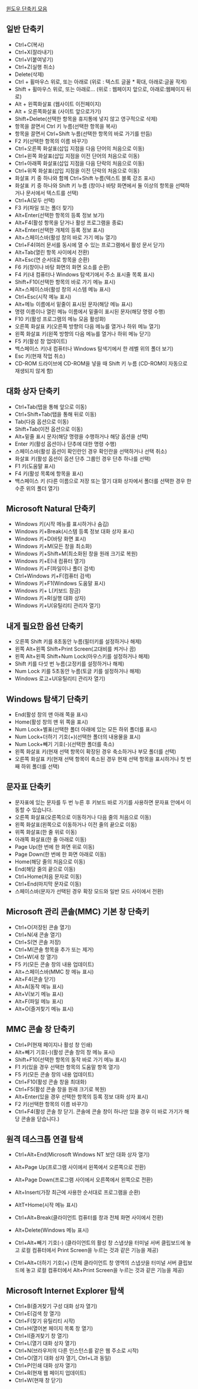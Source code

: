 [ 윈도우 단축키 모음 ](https://webdir.tistory.com/370)

## 일반 단축키
* Ctrl+C(복사) 
* Ctrl+X(잘라내기) 
* Ctrl+V(붙여넣기) 
* Ctrl+Z(실행 취소) 
* Delete(삭제) 
* Ctrl + 휠마우스 위로, 또는 아래로 (위로 : 텍스트 글꼴 * 확대, 아래로:글꼴 작게) 
* Shift + 휠마우스 위로, 또는 아래로... 
(위로 : 웹페이지 앞으로, 아래로:웹페이지 뒤로) 
* Alt + 왼쪽화살표 (웹사이트 이전페이지) 
* Alt + 오른쪽화살표 (사이트 앞으로가기) 
* Shift+Delete(선택한 항목을 휴지통에 넣지 않고 영구적으로 삭제) 
* 항목을 끌면서 Ctrl 키 누름(선택한 항목을 복사) 
* 항목을 끌면서 Ctrl+Shift 누름(선택한 항목의 바로 가기를 만듬) 
* F2 키(선택한 항목의 이름 바꾸기) 
* Ctrl+오른쪽 화살표(삽입 지점을 다음 단어의 처음으로 이동) 
* Ctrl+왼쪽 화살표(삽입 지점을 이전 단어의 처음으로 이동) 
* Ctrl+아래쪽 화살표(삽입 지점을 다음 단락의 처음으로 이동) 
* Ctrl+위쪽 화살표(삽입 지점을 이전 단락의 처음으로 이동) 
* 화살표 키 중 하나와 함께 Ctrl+Shift 누름(텍스트 블록 강조 표시) 
* 화살표 키 중 하나와 Shift 키 누름
(창이나 바탕 화면에서 둘 이상의 항목을 선택하거나 문서에서 텍스트를 선택) 
* Ctrl+A(모두 선택) 
* F3 키(파일 또는 폴더 찾기) 
* Alt+Enter(선택한 항목의 등록 정보 보기) 
* Alt+F4(활성 항목을 닫거나 활성 프로그램을 종료) 
* Alt+Enter(선택한 개체의 등록 정보 표시) 
* Alt+스페이스바(활성 창의 바로 가기 메뉴 열기) 
* Ctrl+F4(여러 문서를 동시에 열 수 있는 프로그램에서 활성 문서 닫기) 
* Alt+Tab(열린 항목 사이에서 전환) 
* Alt+Esc(연 순서대로 항목을 순환) 
* F6 키(창이나 바탕 화면의 화면 요소를 순환) 
* F4 키(내 컴퓨터나 Windows 탐색기에서 주소 표시줄 목록 표시) 
* Shift+F10(선택한 항목의 바로 가기 메뉴 표시) 
* Alt+스페이스바(활성 창의 시스템 메뉴 표시) 
* Ctrl+Esc(시작 메뉴 표시) 
* Alt+메뉴 이름에서 밑줄이 표시된 문자(해당 메뉴 표시) 
* 명령 이름이나 열린 메뉴 이름에서 밑줄이 표시된 문자(해당 명령 수행) 
* F10 키(활성 프로그램의 메뉴 모음 활성화) 
* 오른쪽 화살표 키(오른쪽 방향의 다음 메뉴를 열거나 하위 메뉴 열기) 
* 왼쪽 화살표 키(왼쪽 방향의 다음 메뉴를 열거나 하위 메뉴 닫기) 
* F5 키(활성 창 업데이트) 
* 백스페이스 키(내 컴퓨터나 Windows 탐색기에서 한 레벨 위의 폴더 보기) 
* Esc 키(현재 작업 취소) 
* CD-ROM 드라이브에 CD-ROM을 넣을 때 Shift 키 누름
(CD-ROM이 자동으로 재생되지 않게 함) 


## 대화 상자 단축키
* Ctrl+Tab(탭을 통해 앞으로 이동) 
* Ctrl+Shift+Tab(탭을 통해 뒤로 이동) 
* Tab(다음 옵션으로 이동) 
* Shift+Tab(이전 옵션으로 이동) 
* Alt+밑줄 표시 문자(해당 명령을 수행하거나 해당 옵션을 선택) 
* Enter 키(활성 옵션이나 단추에 대한 명령 수행) 
* 스페이스바(활성 옵션이 확인란인 경우 확인란을 선택하거나 선택 취소) 
* 화살표 키(활성 옵션이 옵션 단추 그룹인 경우 단추 하나를 선택) 
* F1 키(도움말 표시) 
* F4 키(활성 목록에 항목을 표시) 
* 백스페이스 키
(다른 이름으로 저장 또는 열기 대화 상자에서 폴더를 선택한 경우 한 수준 위의 폴더 열기) 


## Microsoft Natural 단축키
* Windows 키(시작 메뉴를 표시하거나 숨김) 
* Windows 키+Break(시스템 등록 정보 대화 상자 표시) 
* Windows 키+D(바탕 화면 표시) 
* Windows 키+M(모든 창을 최소화) 
* Windows 키+Shift+M(최소화된 창을 원래 크기로 복원) 
* Windows 키+E(내 컴퓨터 열기) 
* Windows 키+F(파일이나 폴더 검색) 
* Ctrl+Windows 키+F(컴퓨터 검색) 
* Windows 키+F1(Windows 도움말 표시) 
* Windows 키+ L(키보드 잠금) 
* Windows 키+R(실행 대화 상자) 
* Windows 키+U(유틸리티 관리자 열기) 


## 내게 필요한 옵션 단축키
* 오른쪽 Shift 키를 8초동안 누름(필터키를 설정하거나 해제) 
* 왼쪽 Alt+왼쪽 Shift+Print Screen(고대비를 켜거나 끔) 
* 왼쪽 Alt+왼쪽 Shift+Num Lock(마우스키를 설정하거나 해제) 
* Shift 키를 다섯 번 누름(고정키를 설정하거나 해제) 
* Num Lock 키를 5초동안 누름(토글 키를 설정하거나 해제) 
* Windows 로고+U(유틸리티 관리자 열기) 

## Windows 탐색기 단축키
* End(활성 창의 맨 아래 쪽을 표시) 
* Home(활성 창의 맨 위 쪽을 표시) 
* Num Lock+별표(선택한 폴더 아래에 있는 모든 하위 폴더를 표시) 
* Num Lock+더하기 기호(+)(선택한 폴더의 내용물을 표시) 
* Num Lock+빼기 기호(-)(선택한 폴더를 축소) 
* 왼쪽 화살표 키(현재 선택 항목이 확장된 경우 축소하거나 부모 폴더를 선택) 
* 오른쪽 화살표 키(현재 선택 항목이 축소된 경우 현재 선택 항목을 표시하거나 
첫 번째 하위 폴더를 선택) 




## 문자표 단축키
* 문자표에 있는 문자를 두 번 누른 후 키보드 바로 가기를 사용하면 문자표 안에서 이동할 수 있습니다. 
* 오른쪽 화살표(오른쪽으로 이동하거나 다음 줄의 처음으로 이동) 
* 왼쪽 화살표(왼쪽으로 이동하거나 이전 줄의 끝으로 이동) 
* 위쪽 화살표(한 줄 위로 이동) 
* 아래쪽 화살표(한 줄 아래로 이동) 
* Page Up(한 번에 한 화면 위로 이동) 
* Page Down(한 번에 한 화면 아래로 이동) 
* Home(해당 줄의 처음으로 이동) 
* End(해당 줄의 끝으로 이동) 
* Ctrl+Home(처음 문자로 이동) 
* Ctrl+End(마지막 문자로 이동) 
* 스페이스바(문자가 선택된 경우 확장 모드와 일반 모드 사이에서 전환) 


## Microsoft 관리 콘솔(MMC) 기본 창 단축키
* Ctrl+O(저장된 콘솔 열기) 
* Ctrl+N(새 콘솔 열기) 
* Ctrl+S(연 콘솔 저장) 
* Ctrl+M(콘솔 항목을 추가 또는 제거) 
* Ctrl+W(새 창 열기) 
* F5 키(모든 콘솔 창의 내용 업데이트) 
* Alt+스페이스바(MMC 창 메뉴 표시) 
* Alt+F4(콘솔 닫기) 
* Alt+A(동작 메뉴 표시) 
* Alt+V(보기 메뉴 표시) 
* Alt+F(파일 메뉴 표시) 
* Alt+O(즐겨찾기 메뉴 표시) 


## MMC 콘솔 창 단축키
* Ctrl+P(현재 페이지나 활성 창 인쇄) 
* Alt+빼기 기호(-)(활성 콘솔 창의 창 메뉴 표시) 
* Shift+F10(선택한 항목의 동작 바로 가기 메뉴 표시) 
* F1 키(있을 경우 선택한 항목의 도움말 항목 열기) 
* F5 키(모든 콘솔 창의 내용 업데이트) 
* Ctrl+F10(활성 콘솔 창을 최대화) 
* Ctrl+F5(활성 콘솔 창을 원래 크기로 복원) 
* Alt+Enter(있을 경우 선택한 항목의 등록 정보 대화 상자 표시) 
* F2 키(선택한 항목의 이름 바꾸기) 
* Ctrl+F4(활성 콘솔 창 닫기. 콘솔에 콘솔 창이 하나만 있을 경우 이 바로 가기가 해당 콘솔을 닫습니다.) 
 
## 원격 데스크톱 연결 탐색 
* Ctrl+Alt+End(Microsoft Windows NT 보안 대화 상자 열기) 
* Alt+Page Up(프로그램 사이에서 왼쪽에서 오른쪽으로 전환) 
* Alt+Page Down(프로그램 사이에서 오른쪽에서 왼쪽으로 전환) 
* Alt+Insert(가장 최근에 사용한 순서대로 프로그램을 순환) 
* AltT+Home(시작 메뉴 표시) 
* Ctrl+Alt+Break(클라이언트 컴퓨터를 창과 전체 화면 사이에서 전환) 
* Alt+Delete(Windows 메뉴 표시) 
* Ctrl+Alt+빼기 기호(-)
(클라이언트의 활성 창 스냅샷을 터미널 서버 클립보드에 놓고 로컬 컴퓨터에서 Print Screen을 누르는 것과 같은 기능을 제공) 

* Ctrl+Alt+더하기 기호(+)
(전체 클라이언트 창 영역의 스냅샷을 터미널 서버 클립보드에 놓고 로컬 컴퓨터에서 Alt+Print Screen을 누르는 것과 같은 기능을 제공) 


## Microsoft Internet Explorer 탐색
* Ctrl+B(즐겨찾기 구성 대화 상자 열기) 
* Ctrl+E(검색 창 열기) 
* Ctrl+F(찾기 유틸리티 시작) 
* Ctrl+H(열어본 페이지 목록 창 열기) 
* Ctrl+I(즐겨찾기 창 열기) 
* Ctrl+L(열기 대화 상자 열기) 
* Ctrl+N(브라우저의 다른 인스턴스를 같은 웹 주소로 시작) 
* Ctrl+O(열기 대화 상자 열기, Ctrl+L과 동일) 
* Ctrl+P(인쇄 대화 상자 열기) 
* Ctrl+R(현재 웹 페이지 업데이트) 
* Ctrl+W(현재 창 닫기)
 
